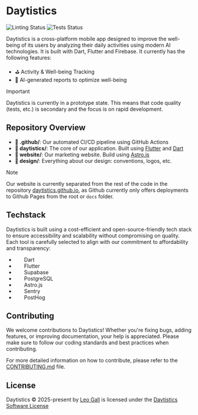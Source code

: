 


# Daytistics

![Linting Status](https://img.shields.io/github/actions/workflow/status/daytistics/daytistics/dev.yml?branch=dev&label=analyze)
![Tests Status](https://img.shields.io/github/actions/workflow/status/daytistics/daytistics/dev.yml?branch=dev&label=tests)


Daytistics is a cross-platform mobile app designed to improve the well-being of its users by analyzing their daily activities using modern AI technologies. It is built with Dart, Flutter and Firebase. It currently has the following features:

- ⛳ Activity & Well-being Tracking
- 🤖 AI-generated reports to optimize well-being

> [!IMPORTANT]  
> Daytistics is currently in a prototype state. This means that code quality (tests, etc.) is secondary and the focus is on rapid development.

## Repository Overview

- **🤖 .github/**: Our automated CI/CD pipeline using GitHub Actions
- **📂 daytistics/**: The core of our application. Built using [Flutter](https://flutter.dev/) and [Dart](https://dart.dev/)
- **📂 website/**: Our marketing website. Build using [Astro.js](https://astro.build/)
- **🎨 design/**: Everything about our design: conventions, logos, etc.

> [!NOTE]  
> Our website is currently separated from the rest of the code in the repository [daytistics.github.io](https://github.com/daytistics/daytistics.github.io), as Github currently only offers deployments to Github Pages from the root or `docs` folder.

## Techstack

Daytistics is built using a cost-efficient and open-source-friendly tech stack to ensure accessibility and scalability without compromising on quality. Each tool is carefully selected to align with our commitment to affordability and transparency:

- <img src="https://cdn.jsdelivr.net/gh/devicons/devicon@latest/icons/dart/dart-original.svg" width="13" height="13" /> &nbsp; Dart
- <img src="https://cdn.jsdelivr.net/gh/devicons/devicon@latest/icons/flutter/flutter-original.svg" width="13" height="13" /> &nbsp; Flutter
- <img src="https://cdn.jsdelivr.net/gh/devicons/devicon@latest/icons/supabase/supabase-original.svg" width="13" height="13" /> &nbsp; Supabase
- <img src="https://cdn.jsdelivr.net/gh/devicons/devicon@latest/icons/postgresql/postgresql-original.svg" width="13" height="13"  /> &nbsp; PostgreSQL
- <img src="https://cdn.jsdelivr.net/gh/devicons/devicon@latest/icons/astro/astro-original.svg" width="13" height="13"  /> &nbsp; Astro.js
- <img src="https://cdn.jsdelivr.net/gh/devicons/devicon@latest/icons/sentry/sentry-original.svg" width="13" height="13" /> &nbsp; Sentry
- <img src="https://www.appengine.ai/uploads/images/profile/logo/PostHog-AI.png" width="13" height="13" /> &nbsp; PostHog


## Contributing

We welcome contributions to Daytistics! Whether you're fixing bugs, adding features, or improving documentation, your help is appreciated. Please make sure to follow our coding standards and best practices when contributing.

For more detailed information on how to contribute, please refer to the [CONTRIBUTING.md](CONTRIBUTING.md) file.

## License

Daytistics © 2025-present by [Leo Gall](https://lgll.dev) is licensed under the [Daytistics Software License](LICENSE.md)
